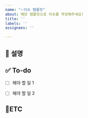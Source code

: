 ```yaml
---
name: "✨이슈 템플릿"
about: 해당 템플릿으로 이슈를 작성해주세요!
title: ''
labels: ''
assignees: ''

---
```


## 📄 설명
<!-- 새로운 기능에 대한 설명을 작성해 주세요.   -->


## ✅ To-do
<!-- 새로운 기능 개발과 관련된 할 일을 세분화하여 작성해 주세요. -->
- [ ] 해야 할 일 1
- [ ] 해야 할 일 2


## 🔔ETC

